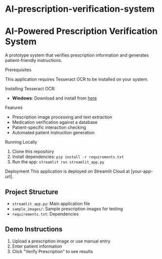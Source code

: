 # AI-prescription-verification-system
# AI-Powered Prescription Verification System

A prototype system that verifies prescription information and generates patient-friendly instructions.

Prerequisites

This application requires Tesseract OCR to be installed on your system.

 Installing Tesseract OCR:

- **Windows**: Download and install from [here](https://github.com/UB-Mannheim/tesseract/wiki)


Features
- Prescription image processing and text extraction
- Medication verification against a database
- Patient-specific interaction checking
- Automated patient instruction generation

 Running Locally
1. Clone this repository
2. Install dependencies: `pip install -r requirements.txt`
3. Run the app: `streamlit run streamlit_app.py`

 Deployment
This application is deployed on Streamlit Cloud at [your-app-url].

## Project Structure
- `streamlit_app.py`: Main application file
- `sample_images/`: Sample prescription images for testing
- `requirements.txt`: Dependencies

## Demo Instructions
1. Upload a prescription image or use manual entry
2. Enter patient information
3. Click "Verify Prescription" to see results


